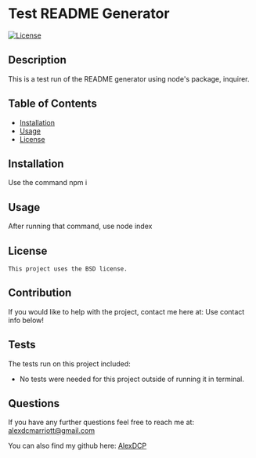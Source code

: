 
  # Test README Generator

  [![License](https://img.shields.io/badge/License-BSD_3--Clause-blue.svg)](https://opensource.org/licenses/BSD-3-Clause)

  ## Description

  This is a test run of the README generator using node's package, inquirer.

  ## Table of Contents
  
  - [Installation](#installation)
  - [Usage](#usage)
  - [License](#license)

  ## Installation

  Use the command npm i

  ## Usage

  After running that command, use node index

  ## License

    This project uses the BSD license.

  ## Contribution

  If you would like to help with the project, contact me here at: Use contact info below!

  ## Tests

  The tests run on this project included:

  - No tests were needed for this project outside of running it in terminal.

  ## Questions

  If you have any further questions feel free to reach me at: alexdcmarriott@gmail.com

  You can also find my github here: [AlexDCP](https://github.com/AlexDCP)

  